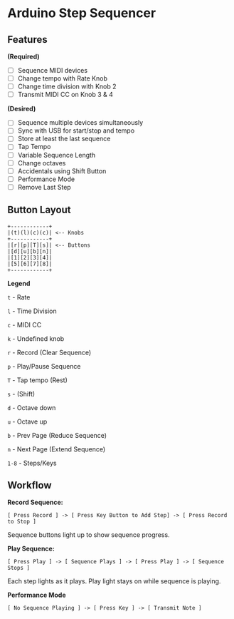 # Arduino Step Sequencer

## Features

**(Required)**

- [ ] Sequence MIDI devices
- [ ] Change tempo with Rate Knob
- [ ] Change time division with Knob 2
- [ ] Transmit MIDI CC on Knob 3 & 4

**(Desired)**

- [ ] Sequence multiple devices simultaneously
- [ ] Sync with USB for start/stop and tempo
- [ ] Store at least the last sequence
- [ ] Tap Tempo
- [ ] Variable Sequence Length
- [ ] Change octaves
- [ ] Accidentals using Shift Button
- [ ] Performance Mode
- [ ] Remove Last Step

## Button Layout

```
+------------+
|(t)(l)(c)(c)| <-- Knobs
+------------+
|[r][p][T][s]| <-- Buttons
|[d][u][b][n]|
|[1][2][3][4]|
|[5][6][7][8]|
+------------+
```

**Legend**

`t` - Rate

`l` - Time Division

`c` - MIDI CC

`k` - Undefined knob

`r` - Record (Clear Sequence)

`p` - Play/Pause Sequence

`T` - Tap tempo (Rest)

`s` - (Shift)

`d` - Octave down

`u` - Octave up

`b` - Prev Page (Reduce Sequence)

`n` - Next Page (Extend Sequence)

`1-8` - Steps/Keys



## Workflow

**Record Sequence:**

`[ Press Record ] -> [ Press Key Button to Add Step] -> [ Press Record to Stop ]`

Sequence buttons light up to show sequence progress.



**Play Sequence:**

`[ Press Play ] -> [ Sequence Plays ] -> [ Press Play ] -> [ Sequence Stops ]`

Each step lights as it plays. Play light stays on while sequence is playing.



**Performance Mode**

`[ No Sequence Playing ] -> [ Press Key ] -> [ Transmit Note ]`


